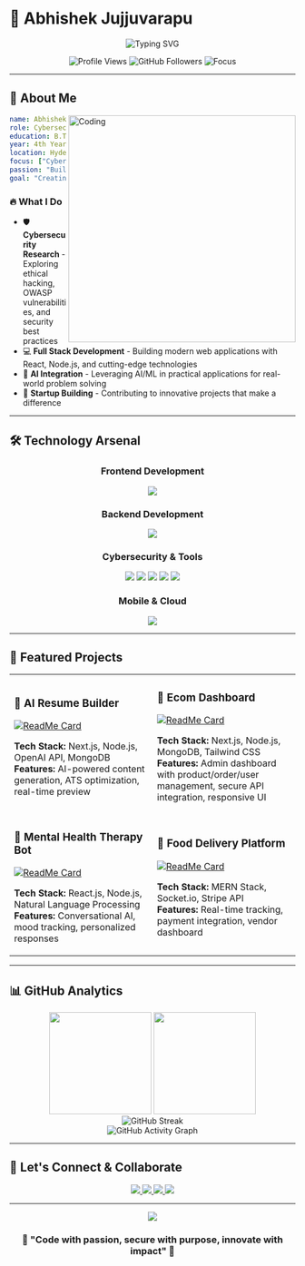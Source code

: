 # 🚀 **Abhishek Jujjuvarapu** 

<div align="center">
  <img src="https://readme-typing-svg.demolab.com?font=Fira+Code&size=28&duration=3000&pause=1000&color=00D8FF&center=true&vCenter=true&width=600&lines=Cybersecurity+Analyst;Full+Stack+Developer;AI+Enthusiast;Ethical+Hacker;Startup+Builder" alt="Typing SVG" />
</div>

<p align="center">
  <img src="https://komarev.com/ghpvc/?username=Abhi-0930&label=Profile%20Views&color=0e75b6&style=flat" alt="Profile Views" />
  <img src="https://img.shields.io/github/followers/Abhi-0930?label=Followers&style=social" alt="GitHub Followers" />
  <img src="https://img.shields.io/badge/Focus-Cybersecurity%20%26%20Development-brightgreen" alt="Focus" />
</p>

---

## 🎯 **About Me**

<img align="right" alt="Coding" width="400" src="https://raw.githubusercontent.com/abhisheknaiidu/abhisheknaiidu/master/code.gif">

```yaml
name: Abhishek Jujjuvarapu
role: Cybersecurity Analyst & Full Stack Developer
education: B.Tech in Artificial Intelligence - Anurag University
year: 4th Year
location: Hyderabad, India
focus: ["Cybersecurity", "Ethical Hacking", "Full Stack Development"]
passion: "Building secure, scalable applications"
goal: "Creating impactful tech solutions"
```

### 🔥 **What I Do**

- 🛡️ **Cybersecurity Research** - Exploring ethical hacking, OWASP vulnerabilities, and security best practices
- 💻 **Full Stack Development** - Building modern web applications with React, Node.js, and cutting-edge technologies
- 🤖 **AI Integration** - Leveraging AI/ML in practical applications for real-world problem solving
- 🚀 **Startup Building** - Contributing to innovative projects that make a difference

---

## 🛠️ **Technology Arsenal**

<div align="center">

### **Frontend Development**
<p>
  <img src="https://skillicons.dev/icons?i=react,nextjs,typescript,javascript,html,css,tailwind,bootstrap" />
</p>

### **Backend Development**
<p>
  <img src="https://skillicons.dev/icons?i=nodejs,express,python,cpp,mongodb,mysql,postgresql" />
</p>

### **Cybersecurity & Tools**
<p>
  <img src="https://skillicons.dev/icons?i=linux,docker,git,vscode,github,postman" />
  <img src="https://img.shields.io/badge/Kali%20Linux-557C94?style=for-the-badge&logo=kalilinux&logoColor=white" />
  <img src="https://img.shields.io/badge/Burp%20Suite-FF6F00?style=for-the-badge&logo=burpsuite&logoColor=white" />
  <img src="https://img.shields.io/badge/Wireshark-1679A7?style=for-the-badge&logo=wireshark&logoColor=white" />
  <img src="https://img.shields.io/badge/OWASP-000000?style=for-the-badge&logo=owasp&logoColor=white" />
</p>

### **Mobile & Cloud**
<p>
  <img src="https://skillicons.dev/icons?i=react,vercel,netlify" />
</p>

</div>

---

## 🚀 **Featured Projects**

<table>
<tr>
<td width="50%">

### 🤖 **AI Resume Builder**
[![ReadMe Card](https://github-readme-stats.vercel.app/api/pin/?username=Abhi-0930&repo=ai-resume-builder&theme=tokyonight&hide_border=true)](https://github.com/Abhi-0930/ai-resume-builder)

**Tech Stack:** Next.js, Node.js, OpenAI API, MongoDB  
**Features:** AI-powered content generation, ATS optimization, real-time preview

</td>
<td width="50%">

### 🤟 **Ecom Dashboard**
[![ReadMe Card](https://github-readme-stats.vercel.app/api/pin/?username=Abhi-0930&repo=ecom-dashboard&theme=tokyonight&hide_border=true)](https://github.com/Abhi-0930/ecom-dashboard)

**Tech Stack:** Next.js, Node.js, MongoDB, Tailwind CSS  
**Features:** Admin dashboard with product/order/user management, secure API integration, responsive UI

</td>
</tr>
<tr>
<td width="50%">

### 🧠 **Mental Health Therapy Bot**
[![ReadMe Card](https://github-readme-stats.vercel.app/api/pin/?username=Abhi-0930&repo=mental-health-therapy-bot&theme=tokyonight&hide_border=true)](https://github.com/Abhi-0930/mental-health-therapy-bot)

**Tech Stack:** React.js, Node.js, Natural Language Processing  
**Features:** Conversational AI, mood tracking, personalized responses

</td>
<td width="50%">

### 🍔 **Food Delivery Platform**
[![ReadMe Card](https://github-readme-stats.vercel.app/api/pin/?username=Abhi-0930&repo=mern-food-delivery&theme=tokyonight&hide_border=true)](https://github.com/Abhi-0930/mern-food-delivery)

**Tech Stack:** MERN Stack, Socket.io, Stripe API  
**Features:** Real-time tracking, payment integration, vendor dashboard

</td>
</tr>
</table>

---

## 📊 **GitHub Analytics**

<div align="center">
  <img height="180em" src="https://github-readme-stats.vercel.app/api?username=Abhi-0930&show_icons=true&theme=tokyonight&include_all_commits=true&count_private=true&hide_border=true"/>
  <img height="180em" src="https://github-readme-stats.vercel.app/api/top-langs/?username=Abhi-0930&layout=compact&langs_count=8&theme=tokyonight&hide_border=true"/>
</div>

<div align="center">
  <img src="https://github-readme-streak-stats.herokuapp.com/?user=Abhi-0930&theme=tokyonight&hide_border=true" alt="GitHub Streak"/>
</div>

<div align="center">
  <img src="https://github-readme-activity-graph.vercel.app/graph?username=Abhi-0930&theme=tokyo-night&hide_border=true" alt="GitHub Activity Graph"/>
</div>

---



## 🌟 **Let's Connect & Collaborate**

<div align="center">
  <a href="mailto:abhishek.j3094@gmail.com">
    <img src="https://img.shields.io/badge/Gmail-D14836?style=for-the-badge&logo=gmail&logoColor=white&logoWidth=20" />
  </a>
  <a href="https://www.linkedin.com/in/abhishek-jujjuvarapu-556899276">
    <img src="https://img.shields.io/badge/LinkedIn-0077B5?style=for-the-badge&logo=linkedin&logoColor=white&logoWidth=20" />
  </a>
  <a href="https://twitter.com/AbhishekJ3094">
    <img src="https://img.shields.io/badge/Twitter-1DA1F2?style=for-the-badge&logo=twitter&logoColor=white&logoWidth=20" />
  </a>
  <a href="https://instagram.com/abhi._.0930">
    <img src="https://img.shields.io/badge/Instagram-E4405F?style=for-the-badge&logo=instagram&logoColor=white&logoWidth=20" />
  </a>
</div>

---

<div align="center">
  <img src="https://capsule-render.vercel.app/api?type=waving&color=gradient&height=100&section=footer&text=Thanks%20for%20visiting!&fontSize=16&fontAlignY=65&desc=Let's%20build%20something%20amazing%20together&descAlignY=85&descAlign=50"/>
</div>

<div align="center">
  <h3>💫 "Code with passion, secure with purpose, innovate with impact" 💫</h3>
</div>
